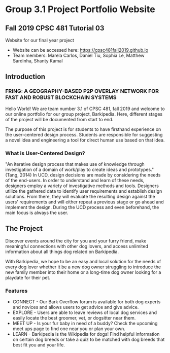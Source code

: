 # Group 3.1 Project Portfolio Website
## Fall 2019 CPSC 481 Tutorial 03

Website for our final year project

- Website can be accessed here: https://cpsc481fall2019.github.io
- Team members: Marela Carlos, Daniel Tiu, Sophia Le, Matthew Sardinha, Shanty Kamal 

## Introduction

### FRING: A GEOGRAPHY-BASED P2P OVERLAY NETWORK FOR FAST AND ROBUST BLOCKCHAIN SYSTEMS

Hello World! We are team number 3.1 of CPSC 481, fall 2019 and welcome to our online portfolio for our group project, Barkipedia. Here, different stages of the project will be documented from start to end.

The purpose of this project is for students to have firsthand experience on the user-centered design process. Students are responsible for suggesting a novel idea and engineering a tool for direct human use based on that idea.

### What is User-Centered Design?

"An iterative design process that makes use of knowledge through investigation of a domain of work/play to create ideas and prototypes." (Tang, 2014)
In UCD, design decisions are made by considering the needs of the end-users. In order to understand and learn of these needs, designers employ a variety of investigative methods and tools. Designers utilize the gathered data to identify user requirements and establish design solutions. From there, they will evaluate the resulting design against the users' requirements and will either repeat a previous stage or go ahead and implement the design. During the UCD process and even beforehand, the main focus is always the user.

## The Project

Discover events around the city for you and your furry friend, make meaningful connections with other dog lovers, and access unlimited information about all things dog related on Barkipedia.

With Barkipedia, we hope to be an easy and local solution for the needs of every dog lover whether it be a new dog owner struggling to introduce the new family member into their home or a long-time dog owner looking for a playdate for their pet.

### Features
* CONNECT - Our Bark Overflow forum is available for both dog experts and novices and allows users to get advice and give advice.
* EXPLORE - Users are able to leave reviews of local dog services and easily locate the best groomer, vet, or dogsitter near them.
* MEET UP - Is your fur baby in need of a buddy? Check the upcoming meet ups page to find one near you or plan your own.
* LEARN - Barkipedia is the Wikipedia for dogs! Find helpful information on certain dog breeds or take a quiz to be matched with dog breeds that best fit you and your life.